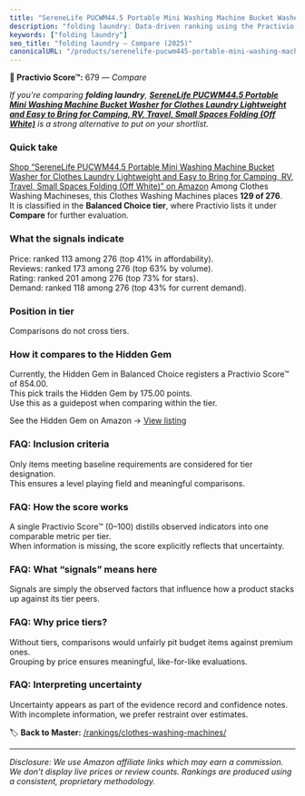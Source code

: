 ```yaml
---
title: "SereneLife PUCWM44.5 Portable Mini Washing Machine Bucket Washer for Clothes Laundry Lightweight and Easy to Bring for Camping, RV, Travel, Small Spaces Folding (Off White)"
description: "folding laundry: Data-driven ranking using the Practivio Score™. Positioned by quality, value, demand, findability, momentum."
keywords: ["folding laundry"]
seo_title: "folding laundry — Compare (2025)"
canonicalURL: "/products/serenelife-pucwm445-portable-mini-washing-machine-bucket-washer-for-clothes-laundry-lightweight-and-easy-to-bring-for-camping-rv-travel-small-spaces-folding-off-white-B0DM9JN7V8/"
---
```


**🛒 Practivio Score™:** 679 — _Compare_


*If you're comparing **folding laundry**, **[SereneLife PUCWM44.5 Portable Mini Washing Machine Bucket Washer for Clothes Laundry Lightweight and Easy to Bring for Camping, RV, Travel, Small Spaces Folding (Off White)](https://www.amazon.com/dp/B0DM9JN7V8?tag=practivio-20)** is a strong alternative to put on your shortlist.*
### Quick take
[Shop “SereneLife PUCWM44.5 Portable Mini Washing Machine Bucket Washer for Clothes Laundry Lightweight and Easy to Bring for Camping, RV, Travel, Small Spaces Folding (Off White)” on Amazon](https://www.amazon.com/dp/B0DM9JN7V8?tag=practivio-20)
Among Clothes Washing Machineses, this Clothes Washing Machines places **129 of 276**.  
It is classified in the **Balanced Choice tier**, where Practivio lists it under **Compare** for further evaluation.

### What the signals indicate
Price: ranked 113 among 276 (top 41% in affordability).  
Reviews: ranked 173 among 276 (top 63% by volume).  
Rating: ranked 201 among 276 (top 73% for stars).  
Demand: ranked 118 among 276 (top 43% for current demand).

### Position in tier
Comparisons do not cross tiers.

### How it compares to the Hidden Gem
Currently, the Hidden Gem in Balanced Choice registers a Practivio Score™ of 854.00.  
This pick trails the Hidden Gem by 175.00 points.  
Use this as a guidepost when comparing within the tier.  

See the Hidden Gem on Amazon → [View listing](https://www.amazon.com/dp/B09YLKMHLH?tag=practivio-20)

### FAQ: Inclusion criteria
Only items meeting baseline requirements are considered for tier designation.  
This ensures a level playing field and meaningful comparisons.

### FAQ: How the score works
A single Practivio Score™ (0–100) distills observed indicators into one comparable metric per tier.  
When information is missing, the score explicitly reflects that uncertainty.

### FAQ: What “signals” means here
Signals are simply the observed factors that influence how a product stacks up against its tier peers.

### FAQ: Why price tiers?
Without tiers, comparisons would unfairly pit budget items against premium ones.  
Grouping by price ensures meaningful, like-for-like evaluations.

### FAQ: Interpreting uncertainty
Uncertainty appears as part of the evidence record and confidence notes.  
With incomplete information, we prefer restraint over estimates.

<!-- Missing template for Compare/CompareWithinPriceClass -->


🏷️ **Back to Master:** [/rankings/clothes-washing-machines/](/rankings/clothes-washing-machines/)

---
_Disclosure: We use Amazon affiliate links which may earn a commission. We don’t display live prices or review counts. Rankings are produced using a consistent, proprietary methodology._
